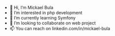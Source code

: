 - 👋 Hi, I’m Mickael Bula
- 👀 I’m interested in php development
- 🌱 I’m currently learning Symfony
- 💞️ I’m looking to collaborate on web project
- 📫 You can reach on linkedin.com/in/mickael-bula 

<!---
mickael-Bula/mickael-Bula is a ✨ special ✨ repository because its `README.md` (this file) appears on your GitHub profile.
You can click the Preview link to take a look at your changes.
--->
